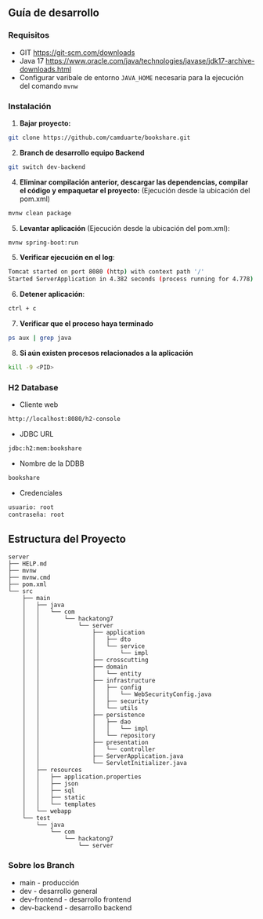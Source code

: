 ## Guía de desarrollo

### Requisitos
- GIT
https://git-scm.com/downloads
- Java 17
https://www.oracle.com/java/technologies/javase/jdk17-archive-downloads.html
- Configurar varibale de entorno `JAVA_HOME` necesaria para la ejecución del comando `mvnw`

### Instalación
1. **Bajar proyecto:**
```bash
git clone https://github.com/camduarte/bookshare.git
```
2. **Branch de desarrollo equipo Backend**
```bash
git switch dev-backend
```
4. **Eliminar compilación anterior, descargar las dependencias, compilar el código y empaquetar el proyecto:** (Ejecución desde la ubicación del pom.xml)
```bash
mvnw clean package
```
5. **Levantar aplicación** (Ejecución desde la ubicación del pom.xml):
```bash
mvnw spring-boot:run
```
5. **Verificar ejecución en el log**:
```bash
Tomcat started on port 8080 (http) with context path '/'
Started ServerApplication in 4.382 seconds (process running for 4.778)
```
6. **Detener aplicación**:
```bash
ctrl + c
```
7. **Verificar que el proceso haya terminado**
```bash
ps aux | grep java
```
8. **Si aún existen procesos relacionados a la aplicación**
```bash
kill -9 <PID>
```
### H2 Database
- Cliente web
```bash
http://localhost:8080/h2-console
```
- JDBC URL
```bash
jdbc:h2:mem:bookshare
``` 
- Nombre de la DDBB
```bash
bookshare
```
- Credenciales
```bash
usuario: root
contraseña: root
```
## Estructura del Proyecto
```
server
├── HELP.md
├── mvnw
├── mvnw.cmd
├── pom.xml
└── src
    ├── main
    │   ├── java
    │   │   └── com
    │   │       └── hackatong7
    │   │           └── server
    │   │               ├── application
    │   │               │   ├── dto
    │   │               │   └── service
    │   │               │       └── impl
    │   │               ├── crosscutting
    │   │               ├── domain
    │   │               │   └── entity
    │   │               ├── infrastructure
    │   │               │   ├── config
    │   │               │   │   └── WebSecurityConfig.java
    │   │               │   ├── security
    │   │               │   └── utils
    │   │               ├── persistence
    │   │               │   ├── dao
    │   │               │   │   └── impl
    │   │               │   └── repository
    │   │               ├── presentation
    │   │               │   └── controller
    │   │               ├── ServerApplication.java
    │   │               └── ServletInitializer.java
    │   ├── resources
    │   │   ├── application.properties
    │   │   ├── json
    │   │   ├── sql
    │   │   ├── static
    │   │   └── templates
    │   └── webapp
    └── test
        └── java
            └── com
                └── hackatong7
                    └── server
```
### Sobre los Branch
- main - producción
- dev - desarrollo general
- dev-frontend - desarrollo frontend
- dev-backend  - desarrollo backend

